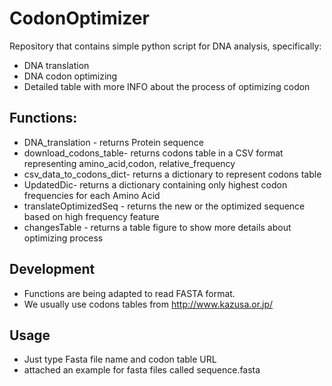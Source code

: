 # CodonOptimizer 
Repository that contains simple python script for DNA analysis, specifically:
* DNA translation
* DNA codon optimizing
* Detailed table with more INFO about the process of optimizing codon 
## Functions:
* DNA_translation - returns Protein sequence
* download_codons_table- returns codons table in a CSV format representing amino_acid,codon, relative_frequency  
* csv_data_to_codons_dict- returns a dictionary to represent codons table  
* UpdatedDic- returns a dictionary containing only highest codon frequencies for each Amino Acid 
* translateOptimizedSeq - returns the new or the optimized sequence based on high frequency feature
* changesTable - returns a table figure to show more details about optimizing process
## Development
* Functions are being adapted to read FASTA format.
* We usually use codons tables from http://www.kazusa.or.jp/
## Usage
* Just type Fasta file name and codon table URL 
* attached an example for fasta files called sequence.fasta 


